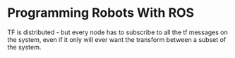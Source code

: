 # Programming Robots With ROS

TF is distributed - but every node has to subscribe to all the tf messages on the system, even if it only will ever want the transform between a subset of the system.
